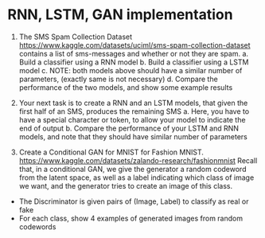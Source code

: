 # RNN, LSTM, GAN implementation
1. The SMS Spam Collection Dataset
https://www.kaggle.com/datasets/uciml/sms-spam-collection-dataset
contains a list of sms-messages and whether or not they are spam.
a. Build a classifier using a RNN model
b. Build a classifier using a LSTM model
c. NOTE: both models above should have a similar number of parameters, (exactly
same is not necessary)
d. Compare the performance of the two models, and show some example results

2. Your next task is to create a RNN and an LSTM models, that given the first half of an
SMS, produces the remaining SMS
a. Here, you have to have a special <END> character or token, to allow your model
to indicate the end of output
b. Compare the performance of your LSTM and RNN models, and note that they
should have similar number of parameters

4. Create a Conditional GAN for MNIST for Fashion MNIST.
https://www.kaggle.com/datasets/zalando-research/fashionmnist
Recall that, in a conditional GAN, we give the generator a random codeword from the
latent space, as well as a label indicating which class of image we want, and the
generator tries to create an image of this class.
- The Discriminator is given pairs of (Image, Label) to classify as real or fake
- For each class, show 4 examples of generated images from random codewords
